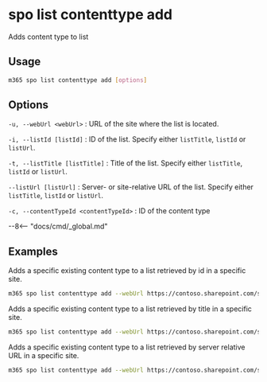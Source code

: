 # spo list contenttype add

Adds content type to list

## Usage

```sh
m365 spo list contenttype add [options]
```

## Options

`-u, --webUrl <webUrl>`
: URL of the site where the list is located.

`-i, --listId [listId]`
: ID of the list. Specify either `listTitle`, `listId` or `listUrl`.

`-t, --listTitle [listTitle]`
: Title of the list. Specify either `listTitle`, `listId` or `listUrl`.

`--listUrl [listUrl]`
: Server- or site-relative URL of the list. Specify either `listTitle`, `listId` or `listUrl`.

`-c, --contentTypeId <contentTypeId>`
: ID of the content type

--8<-- "docs/cmd/_global.md"

## Examples

Adds a specific existing content type to a list retrieved by id in a specific site.

```sh
m365 spo list contenttype add --webUrl https://contoso.sharepoint.com/sites/project-x --listId 0cd891ef-afce-4e55-b836-fce03286cccf --contentTypeId 0x0120
```

Adds a specific existing content type to a list retrieved by title in a specific site.

```sh
m365 spo list contenttype add --webUrl https://contoso.sharepoint.com/sites/project-x --listTitle Documents --contentTypeId 0x0120
```

Adds a specific existing content type to a list retrieved by server relative URL in a specific site.

```sh
m365 spo list contenttype add --webUrl https://contoso.sharepoint.com/sites/project-x --listUrl 'sites/project-x/Documents' --contentTypeId 0x0120
```
